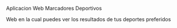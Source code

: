 Aplicacion Web
Marcadores Deportivos

Web en la cual puedes ver los resultados de tus deportes preferidos
